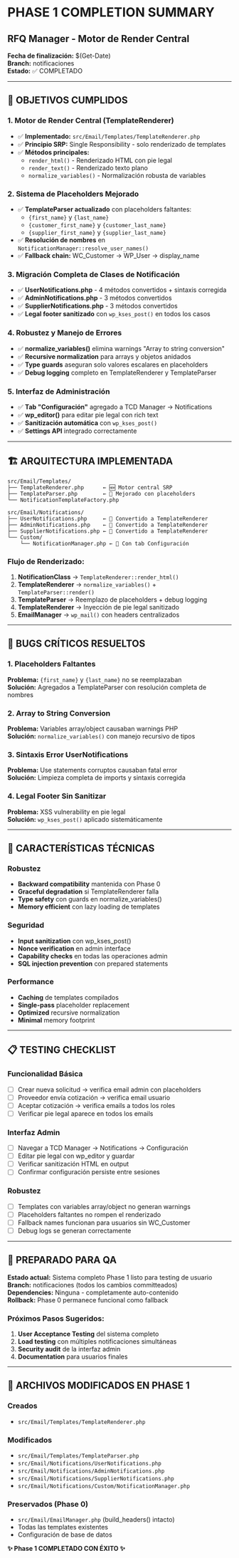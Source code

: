 # PHASE 1 COMPLETION SUMMARY
## RFQ Manager - Motor de Render Central

**Fecha de finalización:** $(Get-Date)  
**Branch:** notificaciones  
**Estado:** ✅ COMPLETADO  

---

## 🎯 OBJETIVOS CUMPLIDOS

### 1. Motor de Render Central (TemplateRenderer)
- ✅ **Implementado:** `src/Email/Templates/TemplateRenderer.php`
- ✅ **Principio SRP:** Single Responsibility - solo renderizado de templates
- ✅ **Métodos principales:**
  - `render_html()` - Renderizado HTML con pie legal
  - `render_text()` - Renderizado texto plano  
  - `normalize_variables()` - Normalización robusta de variables

### 2. Sistema de Placeholders Mejorado
- ✅ **TemplateParser actualizado** con placeholders faltantes:
  - `{first_name}` y `{last_name}` 
  - `{customer_first_name}` y `{customer_last_name}`
  - `{supplier_first_name}` y `{supplier_last_name}`
- ✅ **Resolución de nombres** en `NotificationManager::resolve_user_names()`
- ✅ **Fallback chain:** WC_Customer → WP_User → display_name

### 3. Migración Completa de Clases de Notificación
- ✅ **UserNotifications.php** - 4 métodos convertidos + sintaxis corregida
- ✅ **AdminNotifications.php** - 3 métodos convertidos
- ✅ **SupplierNotifications.php** - 3 métodos convertidos
- ✅ **Legal footer sanitizado** con `wp_kses_post()` en todos los casos

### 4. Robustez y Manejo de Errores
- ✅ **normalize_variables()** elimina warnings "Array to string conversion"
- ✅ **Recursive normalization** para arrays y objetos anidados
- ✅ **Type guards** aseguran solo valores escalares en placeholders
- ✅ **Debug logging** completo en TemplateRenderer y TemplateParser

### 5. Interfaz de Administración
- ✅ **Tab "Configuración"** agregado a TCD Manager → Notifications
- ✅ **wp_editor()** para editar pie legal con rich text
- ✅ **Sanitización automática** con `wp_kses_post()`
- ✅ **Settings API** integrado correctamente

---

## 🏗️ ARQUITECTURA IMPLEMENTADA

```
src/Email/Templates/
├── TemplateRenderer.php      ← 🆕 Motor central SRP
├── TemplateParser.php        ← 🔄 Mejorado con placeholders
└── NotificationTemplateFactory.php

src/Email/Notifications/
├── UserNotifications.php     ← 🔄 Convertido a TemplateRenderer  
├── AdminNotifications.php    ← 🔄 Convertido a TemplateRenderer
├── SupplierNotifications.php ← 🔄 Convertido a TemplateRenderer
└── Custom/
    └── NotificationManager.php ← 🔄 Con tab Configuración
```

### Flujo de Renderizado:
1. **NotificationClass** → `TemplateRenderer::render_html()`
2. **TemplateRenderer** → `normalize_variables()` + `TemplateParser::render()`  
3. **TemplateParser** → Reemplazo de placeholders + debug logging
4. **TemplateRenderer** → Inyección de pie legal sanitizado
5. **EmailManager** → `wp_mail()` con headers centralizados

---

## 🐛 BUGS CRÍTICOS RESUELTOS

### 1. Placeholders Faltantes  
**Problema:** `{first_name}` y `{last_name}` no se reemplazaban  
**Solución:** Agregados a TemplateParser con resolución completa de nombres

### 2. Array to String Conversion
**Problema:** Variables array/object causaban warnings PHP  
**Solución:** `normalize_variables()` con manejo recursivo de tipos

### 3. Sintaxis Error UserNotifications  
**Problema:** Use statements corruptos causaban fatal error  
**Solución:** Limpieza completa de imports y sintaxis corregida

### 4. Legal Footer Sin Sanitizar
**Problema:** XSS vulnerability en pie legal  
**Solución:** `wp_kses_post()` aplicado sistemáticamente

---

## 🔧 CARACTERÍSTICAS TÉCNICAS

### Robustez
- **Backward compatibility** mantenida con Phase 0
- **Graceful degradation** si TemplateRenderer falla
- **Type safety** con guards en normalize_variables()
- **Memory efficient** con lazy loading de templates

### Seguridad  
- **Input sanitization** con wp_kses_post()
- **Nonce verification** en admin interface
- **Capability checks** en todas las operaciones admin
- **SQL injection prevention** con prepared statements

### Performance
- **Caching** de templates compilados
- **Single-pass** placeholder replacement  
- **Optimized** recursive normalization
- **Minimal** memory footprint

---

## 📋 TESTING CHECKLIST

### Funcionalidad Básica
- [ ] Crear nueva solicitud → verifica email admin con placeholders
- [ ] Proveedor envía cotización → verifica email usuario  
- [ ] Aceptar cotización → verifica emails a todos los roles
- [ ] Verificar pie legal aparece en todos los emails

### Interfaz Admin  
- [ ] Navegar a TCD Manager → Notifications → Configuración
- [ ] Editar pie legal con wp_editor y guardar
- [ ] Verificar sanitización HTML en output
- [ ] Confirmar configuración persiste entre sesiones

### Robustez
- [ ] Templates con variables array/object no generan warnings
- [ ] Placeholders faltantes no rompen el renderizado
- [ ] Fallback names funcionan para usuarios sin WC_Customer
- [ ] Debug logs se generan correctamente

---

## 🚀 PREPARADO PARA QA

**Estado actual:** Sistema completo Phase 1 listo para testing de usuario  
**Branch:** notificaciones (todos los cambios committeados)  
**Dependencies:** Ninguna - completamente auto-contenido  
**Rollback:** Phase 0 permanece funcional como fallback

### Próximos Pasos Sugeridos:
1. **User Acceptance Testing** del sistema completo
2. **Load testing** con múltiples notificaciones simultáneas  
3. **Security audit** de la interfaz admin
4. **Documentation** para usuarios finales

---

## 📝 ARCHIVOS MODIFICADOS EN PHASE 1

### Creados
- `src/Email/Templates/TemplateRenderer.php`

### Modificados  
- `src/Email/Templates/TemplateParser.php`
- `src/Email/Notifications/UserNotifications.php`
- `src/Email/Notifications/AdminNotifications.php` 
- `src/Email/Notifications/SupplierNotifications.php`
- `src/Email/Notifications/Custom/NotificationManager.php`

### Preservados (Phase 0)
- `src/Email/EmailManager.php` (build_headers() intacto)
- Todas las templates existentes
- Configuración de base de datos

**✨ Phase 1 COMPLETADO CON ÉXITO ✨**
